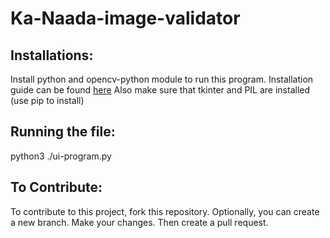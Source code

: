 # Ka-Naada-image-validator

## Installations:
Install python and opencv-python module to run this program. Installation guide can be found [here](https://www.geeksforgeeks.org/how-to-install-opencv-for-python-in-windows/)
Also make sure that tkinter and PIL are installed (use pip to install)

## Running the file:
python3 ./ui-program.py

## To Contribute:
To contribute to this project, fork this repository. Optionally, you can create a new branch. Make your changes. Then create a pull request.
